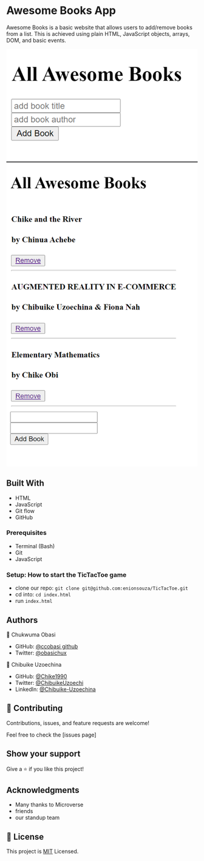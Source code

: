 # Awesome Books App

Awesome Books is a basic website that allows users to add/remove books from a list. This is achieved using plain HTML, JavaScript objects, arrays, DOM, and basic events.


![Screenshot](img/addBookUI.png)
![Screenshot](img/appPage.png)

## Built With

- HTML
- JavaScript
- Git flow
- GitHub

### Prerequisites

- Terminal (Bash)
- Git
- JavaScript

### Setup: How to start the TicTacToe game

- clone our repo: `git clone git@github.com:enionsouza/TicTacToe.git`
- cd into: `cd index.html`
- run `index.html`
## Authors

👤 Chukwuma Obasi

- GitHub: [@ccobasi github](https://github.com/eccobasi)
- Twitter: [@obasichux](https://twitter.com/obasichux)

👤 Chibuike Uzoechina

- GitHub: [@Chike1990](https://github.com/Chike1990)
- Twitter: [@ChibuikeUzoechi](https://twitter.com/ChibuikeUzoechi)
- LinkedIn: [@Chibuike-Uzoechina](https://www.linkedin.com/in/chibuike-uzoechina-630857102)

## 🤝 Contributing

Contributions, issues, and feature requests are welcome!

Feel free to check the [issues page]

## Show your support

Give a ⭐️ if you like this project!

## Acknowledgments

- Many thanks to Microverse
- friends
- our standup team

## 📝 License

This project is [MIT](LICENSE) Licensed.
